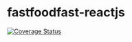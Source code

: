 # fastfoodfast-reactjs

[![Coverage Status](https://coveralls.io/repos/github/daniellamarr/fastfoodfast-reactjs/badge.svg?branch=develop)](https://coveralls.io/github/daniellamarr/fastfoodfast-reactjs?branch=develop)
